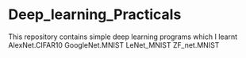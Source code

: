 # Deep_learning_Practicals
This repository contains simple deep learning programs which I learnt
AlexNet.CIFAR10
GoogleNet.MNIST
LeNet_MNIST
ZF_net.MNIST
